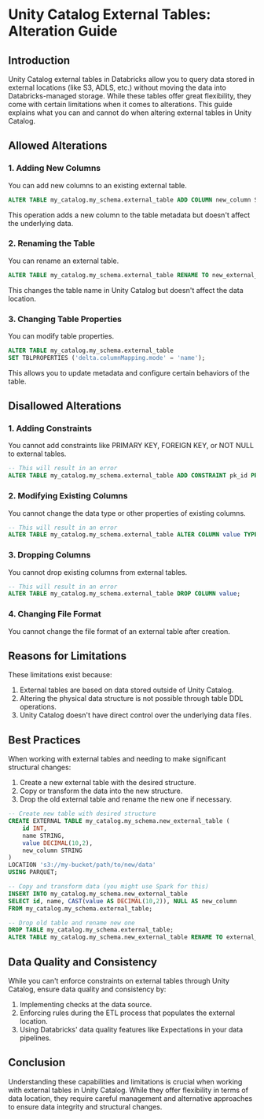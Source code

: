 # Unity Catalog External Tables: Alteration Guide

## Introduction

Unity Catalog external tables in Databricks allow you to query data stored in external locations (like S3, ADLS, etc.) without moving the data into Databricks-managed storage. While these tables offer great flexibility, they come with certain limitations when it comes to alterations. This guide explains what you can and cannot do when altering external tables in Unity Catalog.

## Allowed Alterations

### 1. Adding New Columns

You can add new columns to an existing external table.

```sql
ALTER TABLE my_catalog.my_schema.external_table ADD COLUMN new_column STRING;
```

This operation adds a new column to the table metadata but doesn't affect the underlying data.

### 2. Renaming the Table

You can rename an external table.

```sql
ALTER TABLE my_catalog.my_schema.external_table RENAME TO new_external_table;
```

This changes the table name in Unity Catalog but doesn't affect the data location.

### 3. Changing Table Properties

You can modify table properties.

```sql
ALTER TABLE my_catalog.my_schema.external_table
SET TBLPROPERTIES ('delta.columnMapping.mode' = 'name');
```

This allows you to update metadata and configure certain behaviors of the table.

## Disallowed Alterations

### 1. Adding Constraints

You cannot add constraints like PRIMARY KEY, FOREIGN KEY, or NOT NULL to external tables.

```sql
-- This will result in an error
ALTER TABLE my_catalog.my_schema.external_table ADD CONSTRAINT pk_id PRIMARY KEY (id);
```

### 2. Modifying Existing Columns

You cannot change the data type or other properties of existing columns.

```sql
-- This will result in an error
ALTER TABLE my_catalog.my_schema.external_table ALTER COLUMN value TYPE DECIMAL(10,2);
```

### 3. Dropping Columns

You cannot drop existing columns from external tables.

```sql
-- This will result in an error
ALTER TABLE my_catalog.my_schema.external_table DROP COLUMN value;
```

### 4. Changing File Format

You cannot change the file format of an external table after creation.

## Reasons for Limitations

These limitations exist because:

1. External tables are based on data stored outside of Unity Catalog.
2. Altering the physical data structure is not possible through table DDL operations.
3. Unity Catalog doesn't have direct control over the underlying data files.

## Best Practices

When working with external tables and needing to make significant structural changes:

1. Create a new external table with the desired structure.
2. Copy or transform the data into the new structure.
3. Drop the old external table and rename the new one if necessary.

```sql
-- Create new table with desired structure
CREATE EXTERNAL TABLE my_catalog.my_schema.new_external_table (
    id INT,
    name STRING,
    value DECIMAL(10,2),
    new_column STRING
)
LOCATION 's3://my-bucket/path/to/new/data'
USING PARQUET;

-- Copy and transform data (you might use Spark for this)
INSERT INTO my_catalog.my_schema.new_external_table
SELECT id, name, CAST(value AS DECIMAL(10,2)), NULL AS new_column
FROM my_catalog.my_schema.external_table;

-- Drop old table and rename new one
DROP TABLE my_catalog.my_schema.external_table;
ALTER TABLE my_catalog.my_schema.new_external_table RENAME TO external_table;
```

## Data Quality and Consistency

While you can't enforce constraints on external tables through Unity Catalog, ensure data quality and consistency by:

1. Implementing checks at the data source.
2. Enforcing rules during the ETL process that populates the external location.
3. Using Databricks' data quality features like Expectations in your data pipelines.

## Conclusion

Understanding these capabilities and limitations is crucial when working with external tables in Unity Catalog. While they offer flexibility in terms of data location, they require careful management and alternative approaches to ensure data integrity and structural changes.
